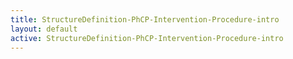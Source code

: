 ```yaml
---
title: StructureDefinition-PhCP-Intervention-Procedure-intro
layout: default
active: StructureDefinition-PhCP-Intervention-Procedure-intro
---
```


